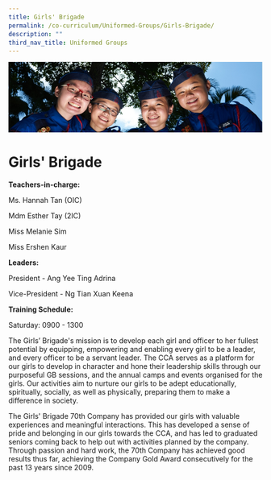 ```yaml
---
title: Girls' Brigade
permalink: /co-curriculum/Uniformed-Groups/Girls-Brigade/
description: ""
third_nav_title: Uniformed Groups
---
```

![](/images/CCA.jpg)

Girls' Brigade
==============

<b> Teachers-in-charge: </b>

Ms. Hannah Tan (OIC)

Mdm Esther Tay (2IC)

Miss Melanie Sim

Miss Ershen Kaur

<b> Leaders: </b>

President - Ang Yee Ting Adrina

Vice-President - Ng Tian Xuan Keena

  

<b> Training Schedule: </b>

Saturday: 0900 - 1300

  

The Girls’ Brigade's mission is to develop each girl and officer to her fullest potential by equipping, empowering and enabling every girl to be a leader, and every officer to be a servant leader. The CCA serves as a platform for our girls to develop in character and hone their leadership skills through our purposeful GB sessions, and the annual camps and events organised for the girls. Our activities aim to nurture our girls to be adept educationally, spiritually, socially, as well as physically, preparing them to make a difference in society. 

  

The Girls' Brigade 70th Company has provided our girls with valuable experiences and meaningful interactions. This has developed a sense of pride and belonging in our girls towards the CCA, and has led to graduated seniors coming back to help out with activities planned by the company. Through passion and hard work, the 70th Company has achieved good results thus far, achieving the Company Gold Award consecutively for the past 13 years since 2009.